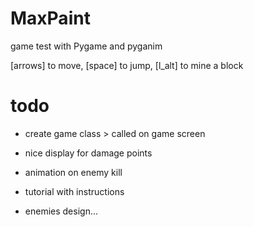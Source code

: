 MaxPaint
=================

game test with Pygame and pyganim


[arrows] to move, [space] to jump, [l_alt] to mine a block 

# todo

- create game class > called on game screen
- nice display for damage points
- animation on enemy kill

- tutorial with instructions 
- enemies design...